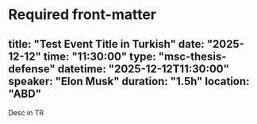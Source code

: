 # Required front-matter
title: "Test Event Title in Turkish"
date: "2025-12-12"
time: "11:30:00"
type: "msc-thesis-defense"
datetime: "2025-12-12T11:30:00"
speaker: "Elon Musk"
duration: "1.5h"
location: "ABD"
---

Desc in TR